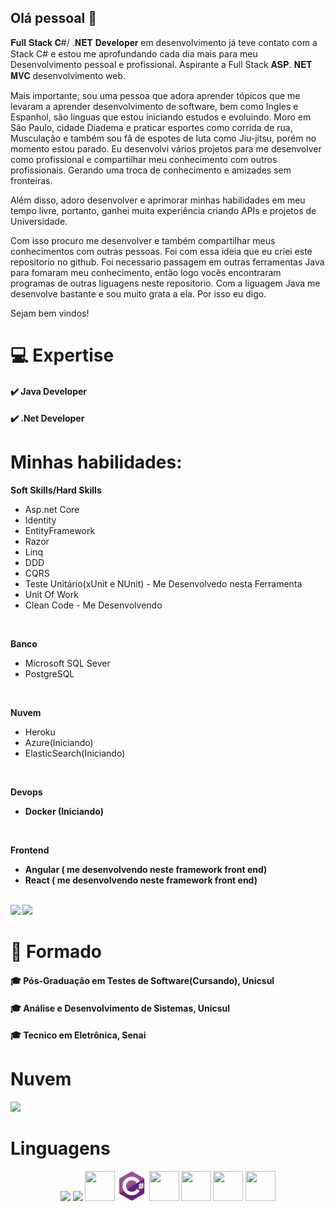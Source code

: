 ## Olá pessoal 👋

𝐅𝐮𝐥𝐥 𝐒𝐭𝐚𝐜𝐤 𝐂#/ .𝐍𝐄𝐓 𝐃𝐞𝐯𝐞𝐥𝐨𝐩𝐞𝐫 em desenvolvimento já teve contato com a Stack C# e estou me aprofundando cada dia mais para meu Desenvolvimento pessoal e profissional. Aspirante a Full Stack 𝐀𝐒𝐏. 𝐍𝐄𝐓 𝐌𝐕𝐂 desenvolvimento web.

Mais importante, sou uma pessoa que adora aprender tópicos que me levaram a aprender desenvolvimento de software, bem como Ingles e  Espanhol, são linguas que estou iniciando estudos e evoluindo. Moro em São Paulo, cidade Diadema e praticar esportes como corrida de rua, Musculação e também sou fã de espotes de luta como Jiu-jitsu, porém no momento estou parado. Eu desenvolvi vários projetos para me desenvolver como profissional e compartilhar meu conhecimento com outros profissionais. Gerando uma troca de conhecimento e amizades sem fronteiras.

Além disso, adoro desenvolver e aprimorar minhas habilidades em meu tempo livre, portanto, ganhei muita experiência criando APIs e projetos de Universidade. 

Com isso procuro me desenvolver e também compartilhar meus conhecimentos com outras pessoas. Foi com essa ideia que eu criei este repositorio no github. Foi necessario passagem em outras ferramentas Java para fomaram meu conhecimento, então logo vocês encontraram programas de outras liguagens neste repositorio. Com a liguagem Java me desenvolve bastante e sou muito grata a ela. Por isso eu digo.

Sejam bem vindos!

#  💻 Expertise
#### ✔️ Java Developer
#### ✔️ .Net Developer

# Minhas habilidades: 
<b>Soft Skills/Hard Skills</b>
<ul>
   <li>Asp.net Core</li>
   <li>Identity </li>
   <li>EntityFramework</li>
   <li>Razor</li>
   <li>Linq</li>
   <li>DDD</li>
   <li>CQRS</li>
   <li>Teste Unitário(xUnit e NUnit) - Me Desenvolvedo nesta Ferramenta</li>
   <li>Unit Of Work</li>
   <li>Clean Code - Me Desenvolvendo</li>
</ul><br>

<b>Banco</b>
<ul>
   <li>Microsoft SQL Sever </li>
   <li>PostgreSQL</li>
</ul><br>

<b>Nuvem</b>
<ul>
   <li>Heroku</li>
   <li>Azure(Iniciando)</li>
   <li>ElasticSearch(Iniciando)</li>
</ul><br>

<b>Devops<b/>
<ul>
   <li>Docker (Iniciando)</li>
</ul><br>

<b>Frontend<b/>
<ul>
   <li>Angular ( me desenvolvendo neste framework front end)</li>
   <li>React ( me desenvolvendo neste framework front end)</li>
</ul><br>

 <div>   
  <img height="180em" src="https://github-readme-stats.vercel.app/api?username=guismeiram&show_icons=true&theme=highcontrast&include_all_commits=true&count_private=true"/>
  <img height="180em" src="https://github-readme-stats.vercel.app/api/top-langs/?username=guismeiram&layout=compact&langs_count=7&theme=highcontrast"/>
</div>

# 🧍 Formado
#### 🎓 Pós-Graduação em Testes de Software(Cursando), Unicsul
#### 🎓 Análise e Desenvolvimento de Sistemas, Unicsul
#### 🎓 Tecnico em Eletrônica, Senai



# Nuvem
  <img src="https://img.shields.io/badge/Heroku-430098?style=for-the-badge&logo=heroku&logoColor=white" />
 
   # Linguagens
  <div style="text-align: center">
  <img src="https://img.shields.io/badge/Spring-6DB33F?style=for-the-badge&logo=spring&logoColor=white" />
  <img src="https://img.shields.io/badge/Angular-DD0031?style=for-the-badge&logo=angular&logoColor=white" />
<img height="48" width="48" src="https://cdn.jsdelivr.net/gh/devicons/devicon/icons/dotnetcore/dotnetcore-original.svg" />
  <img height="48" width="48" src="https://raw.githubusercontent.com/devicons/devicon/master/icons/csharp/csharp-original.svg">
 <img height="48" width="48" src="https://img.icons8.com/color/48/000000/microsoft-sql-server.png"/>
  <img height="48" width="48" src="https://cdn.jsdelivr.net/gh/devicons/devicon/icons/mysql/mysql-original.svg" />
  <img height="48" width="48" src="https://cdn.jsdelivr.net/gh/devicons/devicon/icons/postgresql/postgresql-original.svg" />
  <img height="48" width="48" src="https://cdn.jsdelivr.net/gh/devicons/devicon/icons/git/git-plain.svg" />  
  </div>
